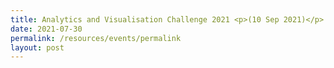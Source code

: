 ```yaml
---
title: Analytics and Visualisation Challenge 2021 <p>(10 Sep 2021)</p>
date: 2021-07-30
permalink: /resources/events/permalink
layout: post
---
```




